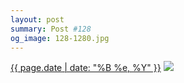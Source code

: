 ```yaml
---
layout: post
summary: Post #128
og_image: 128-1280.jpg
---
```


<p>
  <time><a href="/128">{{ page.date | date: "%B %e, %Y" }}</a></time>
  <a href="/128"><img src="{{ site.assets_url }}/128-640.jpg" srcset="{{ site.assets_url }}/128-1280.jpg 1280w, {{ site.assets_url }}/128-960.jpg 960w, {{ site.assets_url }}/128-640.jpg 640w, {{ site.assets_url }}/128-320.jpg 320w" sizes="(min-width: 700px) 50vw, calc(100vw - 2rem)" /></a>
</p>
